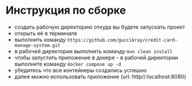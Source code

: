 # Инструкция по сборке
 - создать рабочую директорию откуда вы будете запускать проект
 - открыть её в терминале
 - выполнить команду ```https://github.com/guccikray/credit-card-manage-system.git```
 - в рабочей директории выполнить команду ```mvn clean install```
 - чтобы запустить приложение в докере - в рабочей директории выполните команду ```docker compose up -d```
 - убедитесь что все контейнеры создались успешно
 - далее можно использовать приложение (url: http//:localhost:8080)
